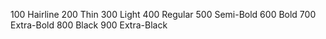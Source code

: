 100 Hairline
200 Thin
300 Light
400 Regular
500 Semi-Bold
600 Bold
700 Extra-Bold
800 Black
900 Extra-Black
